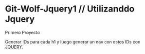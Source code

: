 # Git-Wolf-Jquery1 // Utilizanddo Jquery
Primero Proyecto

Generar IDs para cada h1  y luego generar un nav con estos IDs con JQUERY.
